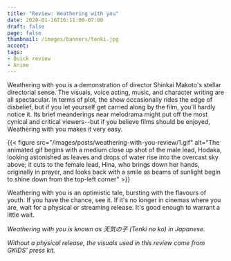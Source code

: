 ```yaml
---
title: "Review: Weathering with you"
date: 2020-01-16T16:11:00-07:00
draft: false
page: false
thumbnail: /images/banners/tenki.jpg
accent:
tags:
- Quick review
- Anime
---
```


Weathering with you is a demonstration of director Shinkai Makoto's stellar directorial sense. The visuals, voice acting, music, and character writing are all spectacular. In terms of plot, the show occasionally rides the edge of disbelief, but if you let yourself get carried along by the film, you'll hardly notice it. Its brief meanderings near melodrama might put off the most cynical and critical viewers--but if you believe films should be enjoyed, Weathering with you makes it very easy.

{{< figure src="/images/posts/weathering-with-you-review/1.gif" alt="The animated gif begins with a medium close up shot of the male lead, Hodaka, looking astonished as leaves and drops of water rise into the overcast sky above; it cuts to the female lead, Hina, who brings down her hands, originally in prayer, and looks back with a smile as beams of sunlight begin to shine down from the top-left corner" >}}

Weathering with you is an optimistic tale, bursting with the flavours of youth. If you have the chance, see it. If it's no longer in cinemas where you are, wait for a physical or streaming release. It's good enough to warrant a little wait.

*Weathering with you is known as 天気の子 (Tenki no ko) in Japanese.*

*Without a physical release, the visuals used in this review come from GKIDS' press kit.*
